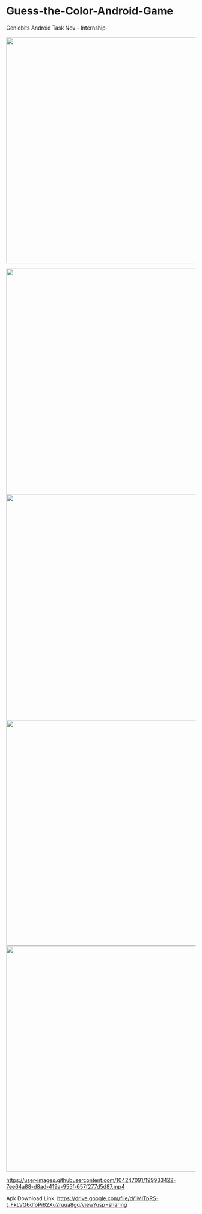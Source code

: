 # Guess-the-Color-Android-Game
Geniobits Android Task Nov - Internship
<br>
<br>
<img src="https://user-images.githubusercontent.com/104247091/199929426-705f5e8f-c97c-4eef-8ec1-df266d77c726.jpg" height="600">

<img src="https://user-images.githubusercontent.com/104247091/199930734-945fc65d-1b90-4ea1-8868-e76fd3692924.jpg" height="600">
<img src="https://user-images.githubusercontent.com/104247091/199931186-cfa8fa60-11a5-43cb-af02-994b8beb1eb6.jpg" height="600">


<img src="https://user-images.githubusercontent.com/104247091/199931707-71fd68c6-183c-4955-bae8-056b8e5a70be.jpg" height="600">
<img src="https://user-images.githubusercontent.com/104247091/199932024-a132cce0-aaf1-4411-927d-9dcfdc7b231a.jpg" height="600">



https://user-images.githubusercontent.com/104247091/199933422-7ee64a88-d8ad-419a-955f-657f277d5d87.mp4

Apk Download Link: https://drive.google.com/file/d/1MlTpRS-t_FkLVG6dfoPi62Xu2ruua8gq/view?usp=sharing


